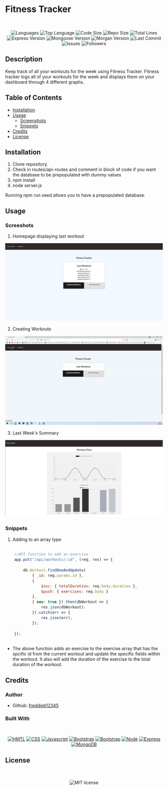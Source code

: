 # Fitness Tracker

</br>
<p align="center">
    <img src="https://img.shields.io/github/languages/count/freddieb12345/FitnessTracker?style=for-the-badge" alt="Languages" />
    <img src="https://img.shields.io/github/languages/top/freddieb12345/FitnessTracker?style=for-the-badge" alt="Top Language" />
    <img src="https://img.shields.io/github/languages/code-size/freddieb12345/FitnessTracker?style=for-the-badge" alt="Code Size" />
    <img src="https://img.shields.io/github/repo-size/freddieb12345/FitnessTracker?style=for-the-badge" alt="Repo Size" />   
    <img src="https://img.shields.io/tokei/lines/github/freddieb12345/FitnessTracker?style=for-the-badge" alt="Total Lines" />
    <img src="https://img.shields.io/github/package-json/dependency-version/freddieb12345/FitnessTracker/express?style=for-the-badge" alt="Express Version" />
    <img src="https://img.shields.io/github/package-json/dependency-version/freddieb12345/FitnessTracker/mongoose?style=for-the-badge" alt="Mongoose Version" />
    <img src="https://img.shields.io/github/package-json/dependency-version/freddieb12345/FitnessTracker/morgan?style=for-the-badge" alt="Morgan Version" />
    <img src="https://img.shields.io/github/last-commit/freddieb12345/FitnessTracker?style=for-the-badge" alt="Last Commit" />  
    <img src="https://img.shields.io/github/issues/freddieb12345/FitnessTracker?style=for-the-badge" alt="Issues" />  
    <img src="https://img.shields.io/github/followers/freddieb12345?style=social" alt="Followers" />  
</p>


## Description

Keep track of all your workouts for the week using Fitness Tracker. Fitness tracker logs all of your workouts for the week and displays them on your dashboard through 4 different graphs.

## Table of Contents

* [Installation](#installation)
* [Usage](#usage)
    * [Screenshots](#screenshots)
    * [Snippets](#snippets)
* [Credits](#credits)
* [License](#license)

## Installation

1. Clone repository. 
2. Check in routes/api-routes and comment in block of code if you want the database to be prepopulated with dummy values
3. npm install
4. node server.js

Running npm run seed allows you to have a prepopulated database.

<!-- <p align="center">
    <a href="https://track-your-fitness.herokuapp.com/"><img src="https://img.shields.io/badge/-👉 See Live Site-success?style=for-the-badge"  alt="Live Site" /></a>
</p> -->


## Usage

### Screeshots

1. Homepage displaying last workout

![Site](public/assets/homepage.PNG)

2. Creating Workouts

![Site](public/assets/walkthrough.gif)


3. Last Week's Summary

![Site](public/assets/dashboard.PNG)

### Snippets


1. Adding to an array type

```javascript

    //API function to add an exercise
    app.put("/api/workouts/:id", (req, res) => {

        db.Workout.findOneAndUpdate(
            { _id: req.params.id },
            {
                $inc: { totalDuration: req.body.duration },
                $push: { exercises: req.body }
            },
            { new: true }).then(dbWorkout => {
                res.json(dbWorkout);
            }).catch(err => {
                res.json(err);
            });

    });
    
```
* The above function adds an exercise to the exercise array that has the spcific id from the current workout and update the specific fields within the workout. It also will add the duration of the exercise to the total duration of the workout.

## Credits

### Author

- Github: [freddieb12345](https://www.github.com/freddieb12345)

### Built With

</br>
<p align="center">
    <a href="https://developer.mozilla.org/en-US/docs/Web/HTML"><img src="https://img.shields.io/badge/-HTML-orange?style=for-the-badge"  alt="HMTL" /></a>
    <a href="https://developer.mozilla.org/en-US/docs/Web/CSS"><img src="https://img.shields.io/badge/-CSS-blue?style=for-the-badge" alt="CSS" /></a>
    <a href="https://www.javascript.com/"><img src="https://img.shields.io/badge/-Javascript-yellow?style=for-the-badge" alt="Javascript" /></a>
    <a href="https://getbootstrap.com/"><img src="https://img.shields.io/badge/-Bootstrap-blueviolet?style=for-the-badge" alt="Bootstrap" /></a>
    <a href="https://getbootstrap.com/"><img src="https://img.shields.io/badge/-Semantic-blueviolet?style=for-the-badge" alt="Bootstrap" /></a>
    <a href="https://nodejs.org/en/"><img src="https://img.shields.io/badge/-Node-orange?style=for-the-badge" alt="Node" /></a>
    <a href="https://www.npmjs.com/package/express"><img src="https://img.shields.io/badge/-Express-blue?style=for-the-badge" alt="Express" /></a>
    <a href="https://www.mongodb.com/"><img src="https://img.shields.io/badge/-MongoDB-blue?style=for-the-badge" alt="MongoDB" /></a>
</p>

## License


</br>
<p align="center">
    <img align="center" src="https://img.shields.io/github/license/freddieb12345/FitnessTracker?style=for-the-badge" alt="MIT license" />
</p>
